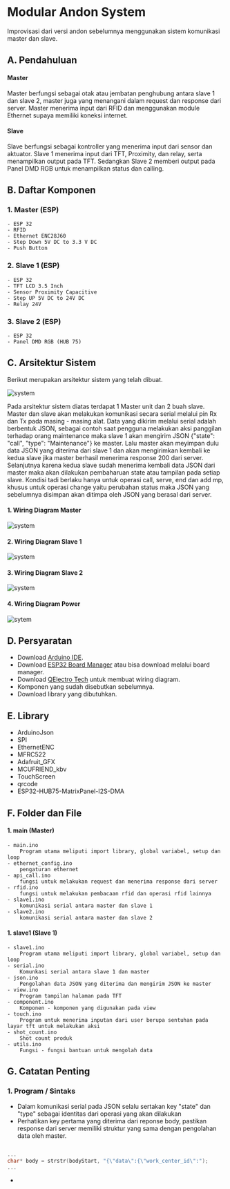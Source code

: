 # Modular Andon System

Improvisasi dari versi andon sebelumnya menggunakan sistem komunikasi master dan slave.

## A. Pendahuluan

#### Master

Master berfungsi sebagai otak atau jembatan penghubung antara slave 1 dan slave 2, master juga yang menangani dalam request dan response dari server. Master menerima input dari RFID dan menggunakan module Ethernet supaya memiliki koneksi internet.

#### Slave

Slave berfungsi sebagai kontroller yang menerima input dari sensor dan aktuator. Slave 1 menerima input dari TFT, Proximity, dan relay, serta menampilkan output pada TFT. Sedangkan Slave 2 memberi output pada Panel DMD RGB untuk menampilkan status dan calling.

## B. Daftar Komponen

### 1. Master (ESP)

    - ESP 32
    - RFID
    - Ethernet ENC28J60
    - Step Down 5V DC to 3.3 V DC
    - Push Button

### 2. Slave 1 (ESP)

    - ESP 32
    - TFT LCD 3.5 Inch
    - Sensor Proximity Capacitive
    - Step UP 5V DC to 24V DC
    - Relay 24V

### 3. Slave 2 (ESP)

    - ESP 32
    - Panel DMD RGB (HUB 75)

## C. Arsitektur Sistem

Berikut merupakan arsitektur sistem yang telah dibuat.

![system](/images/system_architecture.PNG)

Pada arsitektur sistem diatas terdapat 1 Master unit dan 2 buah slave. Master dan slave akan melakukan komunikasi secara serial melalui pin Rx dan Tx pada masing - masing alat. Data yang dikirim melalui serial adalah berbentuk JSON, sebagai contoh saat pengguna melakukan aksi panggilan terhadap orang maintenance maka slave 1 akan mengirim JSON {"state": "call", "type": "Maintenance"} ke master. Lalu master akan meyimpan dulu data JSON yang diterima dari slave 1 dan akan mengirimkan kembali ke kedua slave jika master berhasil menerima response 200 dari server. Selanjutnya karena kedua slave sudah menerima kembali data JSON dari master maka akan dilakukan pembaharuan state atau tampilan pada setiap slave. Kondisi tadi berlaku hanya untuk operasi call, serve, end dan add mp, khusus untuk operasi change yaitu perubahan status maka JSON yang sebelumnya disimpan akan ditimpa oleh JSON yang berasal dari server.

#### 1. Wiring Diagram Master

![system](/images/wiring_master.png)

#### 2. Wiring Diagram Slave 1

![system](/images/wiring_slave1.png)

#### 3. Wiring Diagram Slave 2

![system](/images/wiring_slave2.png)

#### 4. Wiring Diagram Power

![sytem](/images/wiring_power.png)

## D. Persyaratan

- Download [Arduino IDE](https://www.arduino.cc/en/software).
- Download [ESP32 Board Manager](https://github.com/iotechbugs/esp32-arduino) atau bisa download melalui board manager.
- Download [QElectro Tech](https://qelectrotech.org/download.php) untuk membuat wiring diagram.
- Komponen yang sudah disebutkan sebelumnya.
- Download library yang dibutuhkan.

## E. Library

- ArduinoJson
- SPI
- EthernetENC
- MFRC522
- Adafruit_GFX
- MCUFRIEND_kbv
- TouchScreen
- qrcode
- ESP32-HUB75-MatrixPanel-I2S-DMA

## F. Folder dan File

#### 1. main (Master)

    - main.ino
        Program utama meliputi import library, global variabel, setup dan loop
    - ethernet_config.ino
        pengaturan ethernet
    - api_call.ino
        fungsi untuk melakukan request dan menerima response dari server
    - rfid.ino
        fungsi untuk melakukan pembacaan rfid dan operasi rfid lainnya
    - slave1.ino
        komunikasi serial antara master dan slave 1
    - slave2.ino
        komunikasi serial antara master dan slave 2

#### 1. slave1 (Slave 1)

    - slave1.ino
        Program utama meliputi import library, global variabel, setup dan loop
    - serial.ino
        Komunkasi serial antara slave 1 dan master
    - json.ino
        Pengolahan data JSON yang diterima dan mengirim JSON ke master
    - view.ino
        Program tampilan halaman pada TFT
    - component.ino
        Komponen - komponen yang digunakan pada view
    - touch.ino
        Program untuk menerima inputan dari user berupa sentuhan pada layar tft untuk melakukan aksi
    - shot_count.ino
        Shot count produk
    - utils.ino
        Fungsi - fungsi bantuan untuk mengolah data

## G. Catatan Penting

### 1. Program / Sintaks

- Dalam komunikasi serial pada JSON selalu sertakan key "state" dan "type" sebagai identitas dari operasi yang akan dilakukan
- Perhatikan key pertama yang diterima dari reponse body, pastikan response dari server memiliki struktur yang sama dengan pengolahan data oleh master.

```c++

...
char* body = strstr(bodyStart, "{\"data\":{\"work_center_id\":");
...

```

-
